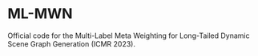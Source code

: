# ML-MWN
Official code for the Multi-Label Meta Weighting for Long-Tailed Dynamic Scene Graph Generation (ICMR 2023).
